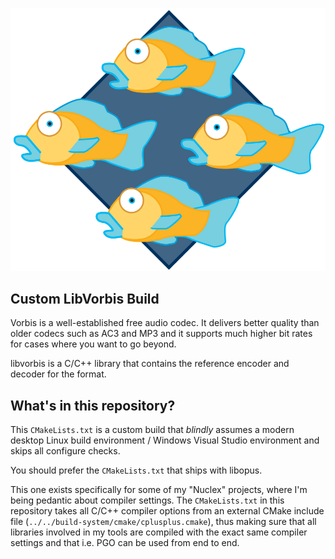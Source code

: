 ![Vorbis Logo](./vorbis-logo.svg)

Custom LibVorbis Build
--------------------

Vorbis is a well-established free audio codec. It delivers better quality
than older codecs such as AC3 and MP3 and it supports much higher bit rates
for cases where you want to go beyond.

libvorbis is a C/C++ library that contains the reference encoder and
decoder for the format.


What's in this repository?
--------------------------

This `CMakeLists.txt` is a custom build that *blindly* assumes a modern
desktop Linux build environment / Windows Visual Studio environment
and skips all configure checks.

You should prefer the `CMakeLists.txt` that ships with libopus.

This one exists specifically for some of my "Nuclex" projects, where
I'm being pedantic about compiler settings. The `CMakeLists.txt` in this
repository takes all C/C++ compiler options from an external CMake include
file (`../../build-system/cmake/cplusplus.cmake`), thus making sure that
all libraries involved in my tools are compiled with the exact same compiler
settings and that i.e. PGO can be used from end to end.
